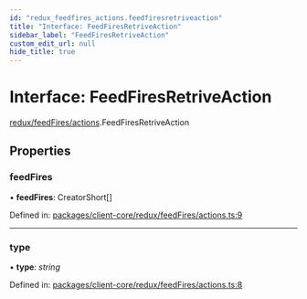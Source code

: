 ```yaml
---
id: "redux_feedfires_actions.feedfiresretriveaction"
title: "Interface: FeedFiresRetriveAction"
sidebar_label: "FeedFiresRetriveAction"
custom_edit_url: null
hide_title: true
---
```


# Interface: FeedFiresRetriveAction

[redux/feedFires/actions](../modules/redux_feedfires_actions.md).FeedFiresRetriveAction

## Properties

### feedFires

• **feedFires**: CreatorShort[]

Defined in: [packages/client-core/redux/feedFires/actions.ts:9](https://github.com/xr3ngine/xr3ngine/blob/56376a778/packages/client-core/redux/feedFires/actions.ts#L9)

___

### type

• **type**: *string*

Defined in: [packages/client-core/redux/feedFires/actions.ts:8](https://github.com/xr3ngine/xr3ngine/blob/56376a778/packages/client-core/redux/feedFires/actions.ts#L8)
